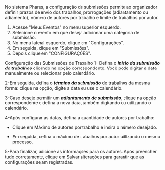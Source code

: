 
 No sistema Pharus, a configuração de submissões permite ao organizador definir prazos de envio dos trabalhos, prorrogações (adiantamento ou adiamento), número de autores por trabalho e limite de trabalhos por autor. 


1. Acesse "Meus Eventos" no menu superior esquerdo.
2. Selecione o evento em que deseja adicionar uma categoria de submissão.
3. No menu lateral esquerdo, clique em "Configurações".
4. Em seguida, clique em "Submissões".
5. Depois clique em "CONFIGURAÇÕES".

Configuração das Submissões de Trabalho
1- Defina o ***início da submissão de trabalhos*** clicando na opção correspondente. Você pode digitar a data manualmente ou selecionar pelo calendário.

2-Em seguida, defina o ***término da submissão*** de trabalhos da mesma forma: clique na opção, digite a data ou use o calendário.

3-Caso deseje permitir um ***adiantamento de submissão***, clique na opção correspondente e defina a nova data, também digitando ou utilizando o calendário.

4-Após configurar as datas, defina a quantidade de autores por trabalho:

- Clique em Máximo de autores por trabalho e insira o número desejado.

- Em seguida, defina o máximo de trabalhos por autor utilizando o mesmo processo.

5-Para finalizar, adicione as informações para os autores. Após preencher tudo corretamente, clique em Salvar alterações para garantir que as configurações sejam registradas.


